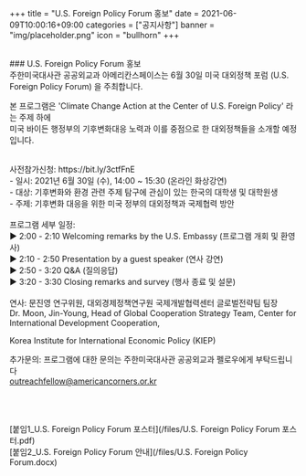 +++
title = "U.S. Foreign Policy Forum 홍보"
date = 2021-06-09T10:00:16+09:00
categories = ["공지사항"]
banner = "img/placeholder.png"
icon = "bullhorn"
+++
<!--more-->

<br>
### U.S. Foreign Policy Forum 홍보

<br>
주한미국대사관 공공외교과 아메리칸스페이스는 6월 30일 미국 대외정책 포럼 (U.S. Foreign Policy Forum) 을 주최합니다.<br>

본 프로그램은 'Climate Change Action at the Center of U.S. Foreign Policy' 라는 주제 하에 <br>미국 바이든 행정부의 기후변화대응 노력과 이를 중점으로 한 대외정책들을 소개할 예정입니다.<br>

<br>
사전참가신청: https://bit.ly/3ctfFnE
<br>
- 일시: 2021년 6월 30일 (수), 14:00 ~ 15:30 (온라인 화상강연)<br>
- 대상: 기후변화와 환경 관련 주제 탐구에 관심이 있는 한국의 대학생 및 대학원생<br>
- 주제: 기후변화 대응을 위한 미국 정부의 대외정책과 국제협력 방안<br>
<br>
프로그램 세부 일정:<br>
▶ 2:00 - 2:10   Welcoming remarks by the U.S. Embassy (프로그램 개회 및 환영사)<br>
▶ 2:10 - 2:50   Presentation by a guest speaker (연사 강연)<br>
▶ 2:50 - 3:20   Q&A (질의응답)<br>
▶ 3:20 - 3:30   Closing remarks and survey (행사 종료 및 설문)<br>
<br>
연사: 문진영 연구위원, 대외경제정책연구원 국제개발협력센터 글로벌전략팀 팀장<br>
Dr. Moon, Jin-Young, Head of Global Cooperation Strategy Team, Center for International Development Cooperation,<br>

Korea Institute for International Economic Policy (KIEP)<br>

추가문의: 프로그램에 대한 문의는 주한미국대사관 공공외교과 펠로우에게 부탁드립니다<br>
outreachfellow@americancorners.or.kr<br>




<br>
<br>
<br>
[붙임1_U.S. Foreign Policy Forum 포스터](/files/U.S. Foreign Policy Forum 포스터.pdf)
<br>
[붙임2_U.S. Foreign Policy Forum 안내](/files/U.S. Foreign Policy Forum.docx)
<br>
<br>
<br>
